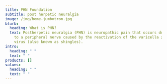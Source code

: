 ```yaml
---
title: PHN Foundation
subtitle: post herpetic neuralgia
image: /img/home-jumbotron.jpg
blurb:
  heading: What is PHN?
  text: Postherpetic neuralgia (PHN) is neuropathic pain that occurs due to damage
    to a peripheral nerve caused by the reactivation of the varicella zoster
    virus (also known as shingles).
intro:
  heading: " "
  text: " "
products: []
values:
  heading: " "
  text: " "
---
```

